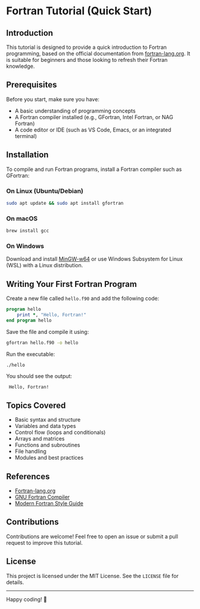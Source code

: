 # Fortran Tutorial (Quick Start)

## Introduction
This tutorial is designed to provide a quick introduction to Fortran programming, based on the official documentation from [fortran-lang.org](https://fortran-lang.org/). It is suitable for beginners and those looking to refresh their Fortran knowledge.

## Prerequisites
Before you start, make sure you have:
- A basic understanding of programming concepts
- A Fortran compiler installed (e.g., GFortran, Intel Fortran, or NAG Fortran)
- A code editor or IDE (such as VS Code, Emacs, or an integrated terminal)

## Installation
To compile and run Fortran programs, install a Fortran compiler such as GFortran:

### On Linux (Ubuntu/Debian)
```sh
sudo apt update && sudo apt install gfortran
```

### On macOS
```sh
brew install gcc
```

### On Windows
Download and install [MinGW-w64](https://www.mingw-w64.org/) or use Windows Subsystem for Linux (WSL) with a Linux distribution.

## Writing Your First Fortran Program
Create a new file called `hello.f90` and add the following code:

```fortran
program hello
    print *, "Hello, Fortran!"
end program hello
```

Save the file and compile it using:
```sh
gfortran hello.f90 -o hello
```
Run the executable:
```sh
./hello
```

You should see the output:
```
 Hello, Fortran!
```

## Topics Covered
- Basic syntax and structure
- Variables and data types
- Control flow (loops and conditionals)
- Arrays and matrices
- Functions and subroutines
- File handling
- Modules and best practices

## References
- [Fortran-lang.org](https://fortran-lang.org/)
- [GNU Fortran Compiler](https://gcc.gnu.org/fortran/)
- [Modern Fortran Style Guide](https://github.com/fortran-lang/style-guide)

## Contributions
Contributions are welcome! Feel free to open an issue or submit a pull request to improve this tutorial.

## License
This project is licensed under the MIT License. See the `LICENSE` file for details.

---
Happy coding! 🚀